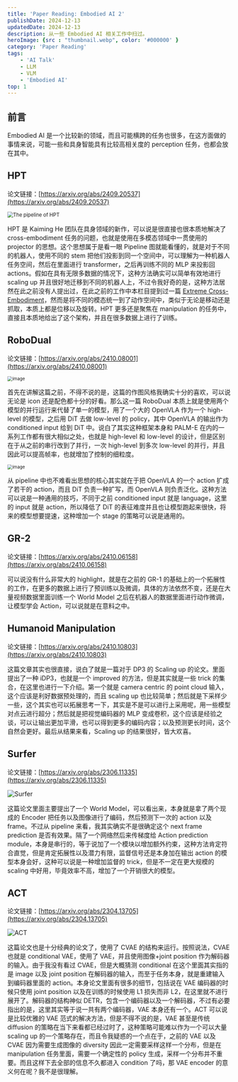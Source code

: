 ```yaml
---
title: 'Paper Reading: Embodied AI 2'
publishDate: 2024-12-13
updatedDate: 2024-12-13
description: 从一些 Embodied AI 相关工作中扫过。
heroImage: {src : "thumbnail.webp", color: '#000000' }
category: 'Paper Reading'
tags:
    - 'AI Talk'
    - LLM
    - VLM
    - 'Embodied AI'
top: 1
---
```


## 前言

Embodied AI 是一个比较新的领域，而且可能横跨的任务也很多，在这方面做的事情来说，可能一些和具身智能具有比较高相关度的 perception 任务，也都会放在其中。

## HPT

论文链接：[https://arxiv.org/abs/2409.20537](https://arxiv.org/abs/2409.20537)

<img src="https://pic.axi404.top/image.60u8wwy8i3.webp" alt="The pipeline of HPT" style="zoom:80%;" />

HPT 是 Kaiming He 团队在具身领域的新作，可以说是很直接也很本质地解决了 cross-embodiment 任务的问题，也就是使用在多模态领域中一贯使用的 projector 的思想。这个思想属于是看一眼 Pipeline 图就能看懂的，就是对于不同的机器人，使用不同的 stem 把他们投影到同一个空间中，可以理解为一种机器人任务空间，然后在里面进行 transformer，之后再训练不同的 MLP 来投影回 actions。假如在具有无限多数据的情况下，这种方法确实可以简单有效地进行 scaling up 并且很好地迁移到不同的机器人上，不过令我好奇的是，这种方法居然在此之前没有人提出过，在此之前的工作中本栏目提到过一篇 [Extreme Cross-Embodiment](https://arxiv.org/abs/2402.19432)，然而是将不同的模态统一到了动作空间中，类似于无论是移动还是抓取，本质上都是位移以及旋转。HPT 更多还是聚焦在 manipulation 的任务中，直接且本质地给出了这个架构，并且在很多数据上进行了训练。

## RoboDual

论文链接：[https://arxiv.org/abs/2410.08001](https://arxiv.org/abs/2410.08001)

<img src="https://pic.axi404.top/image.4jo3v6aymf.webp" alt="image" style="zoom:70%;" />

首先在讲解这篇之前，不得不说的是，这篇的作图风格我确实十分的喜欢，可以说无论是 icon 还是配色都十分的好看。那么这一篇 RoboDual 本质上就是使用两个模型的并行运行来代替了单一的模型，用了一个大的 OpenVLA 作为一个 high-level 的模型，之后用 DiT 去做 low-level 的 policy，其中 OpenVLA 的输出作为 conditioned input 给到 DiT 中。说白了其实这种框架本身和 PALM-E 在内的一系列工作都有很大相似之处，也就是 high-level 和 low-level 的设计，但是区别在于从之前的串行改到了并行，一次 high-level 到多次 low-level 的并行，并且因此可以提高帧率，也就增加了控制的细粒度。

<img src="https://pic.axi404.top/image.4xujm1jr7w.webp" alt="image" style="zoom:70%;" />

从 pipeline 中也不难看出思想的核心其实就在于把 OpenVLA 的一个 action 扩成了若干的 action，而且 DiT 负责一种扩写，而 OpenVLA 则负责泛化。这种方法可以说是一种通用的技巧，不同于之前 conditioned input 就是 language，这里的 input 就是 action，所以降低了 DiT 的表征难度并且也让模型跑起来很快，将来的模型想要提速，这种增加一个 stage 的策略可以说是通用的。

## GR-2

论文链接：[https://arxiv.org/abs/2410.06158](https://arxiv.org/abs/2410.06158)

可以说没有什么非常大的 highlight，就是在之前的 GR-1 的基础上的一个拓展性的工作，在更多的数据上进行了预训练以及微调，具体的方法依然不变，还是在大量视频数据里面训练一个 World Model 之后在机器人的数据里面进行动作微调，让模型学会 Action，可以说就是在意料之中。

## Humanoid Manipulation

论文链接：[https://arxiv.org/abs/2410.10803](https://arxiv.org/abs/2410.10803)

这篇文章其实也很直接，说白了就是一篇对于 DP3 的 Scaling up 的论文。里面提出了一种 iDP3，也就是一个 improved 的方法，但是其实就是一些 trick 的集合，在这里也进行一下介绍。第一个就是 camera centric 的 point cloud 输入，这个应该是利好数据预处理的，而且 scaling up 也比较简单；然后就是下采样少一些，这个其实也可以拓展思考一下，其实是不是可以进行上采用呢，用一些模型对点云进行超分；然后就是把视觉编码器的 MLP 变成卷积，这个应该是经验之谈，可以让输出更加平滑，也可以得到更多的编码内容；以及预测更长时间，这个自然会更好。最后从结果来看，Scaling up 的结果很好，皆大欢喜。

## Surfer

论文链接：[https://arxiv.org/abs/2306.11335](https://arxiv.org/abs/2306.11335)

![Surfer](https://pic.axi404.top/Surfer.8adam0a9tq.webp)

这篇论文里面主要提出了一个 World Model，可以看出来，本身就是拿了两个现成的 Encoder 把任务以及图像进行了编码，然后预测下一次的 action 以及 frame。不过从 pipeline 来看，我其实确实不是很确定这个 next frame prediction 是否有效果。隔了一个网络然后来传梯度给 Action prediction module，本身是串行的，等于说加了一个模块以增加额外约束，这种方法肯定符合直觉，但是肯定拓展性以及潜力有限，监督信号还是本身加在输出 action 的模型本身会好，这种可以说是一种增加监督的 trick，但是不一定在更大规模的 scaling 中好用，毕竟效率不高，增加了一个开销很大的模型。

## ACT

论文链接：[https://arxiv.org/abs/2304.13705](https://arxiv.org/abs/2304.13705)

![ACT](https://pic.axi404.top/image.eskdeuqyp.webp)

这篇论文也是十分经典的论文了，使用了 CVAE 的结构来运行。按照说法，CVAE 也就是 conditional VAE，使用了 VAE，并且使用图像+joint position 作为解码器的输入。由于我没有看过 CVAE，但是大概猜测 conditional 在这个里面其实指的是 image 以及 joint position 在解码器的输入，而至于任务本身，就是重建输入到编码器里面的 action。本身论文里面有很多的细节，包括说在 VAE 编码器的时候只使用 joint position 以及在训练的时候使用 L1 损失而非 L2，在这里就不进行展开了。解码器的结构神似 DETR，包含一个编码器以及一个解码器，不过有必要指出的是，这里其实等于说一共有两个编码器，VAE 本身还有一个。ACT 可以说是比较优雅的 VAE 范式的解决方法，但是不得不说的是，VAE 甚至是传统 diffusion 的策略在当下来看都已经过时了，这种策略可能难以作为一个可以大量 scaling up 的一个策略存在，而且令我疑惑的一个点在于，之前的 VAE 以及 CVAE 因为需要生成图像的 diversity 因此一定需要采样这样一个分布，但是在 manipulation 任务里面，需要一个确定性的 policy 生成，采样一个分布并不重要。而且这样下去全部的信息不久都进入 condition 了吗，那 VAE encoder 的意义何在呢？我不是很理解。